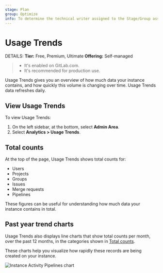 ```yaml
---
stage: Plan
group: Optimize
info: To determine the technical writer assigned to the Stage/Group associated with this page, see https://handbook.gitlab.com/handbook/product/ux/technical-writing/#assignments
---
```


# Usage Trends

DETAILS:
**Tier:** Free, Premium, Ultimate
**Offering:** Self-managed

> - It's enabled on GitLab.com.
> - It's recommended for production use.

Usage Trends gives you an overview of how much data your instance contains, and how quickly this volume is changing over time.
Usage Trends data refreshes daily.

## View Usage Trends

To view Usage Trends:

1. On the left sidebar, at the bottom, select **Admin Area**.
1. Select **Analytics > Usage Trends**.

## Total counts

At the top of the page, Usage Trends shows total counts for:

- Users
- Projects
- Groups
- Issues
- Merge requests
- Pipelines

These figures can be useful for understanding how much data your instance contains in total.

## Past year trend charts

Usage Trends also displays line charts that show total counts per month, over the past 12 months,
in the categories shown in [Total counts](#total-counts).

These charts help you visualize how rapidly these records are being created on your instance.

![Instance Activity Pipelines chart](img/instance_activity_pipelines_chart_v13_6_a.png)
